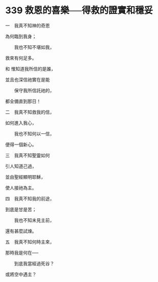 # 339 救恩的喜樂──得救的證實和穩妥

一　我真不知神的奇恩

為何臨到我身；

　　我也不知不堪如我，

救來有何足多。

和 惟知道我所信的是誰，

並且也深信祂實在是能

　　保守我所信託祂的，

都全備直到那日！

二　我真不知救我的信，

如何進入我心，

　　我也不知何以一信，

便得一個新心。

三　我真不知聖靈如何

引人知道己過，

並由聖經顯明耶穌，

使人接祂為主。

四　我真不知我的前途，

到底是甘是苦；

　　我也不知未見主前，

還有甚麼試煉。

五　我真不知何時主來，

那時我是何在──

　　到底我當經過死谷？

或將空中遇主？

